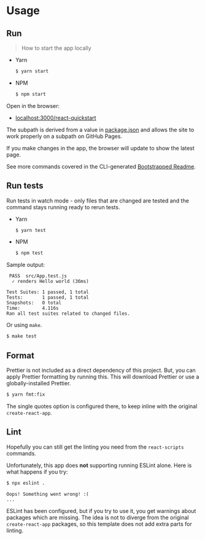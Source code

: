 # Usage


## Run
> How to start the app locally

- Yarn
    ```sh
    $ yarn start
    ```
- NPM
    ```sh
    $ npm start
    ```

Open in the browser:

- [localhost:3000/react-quickstart](http://localhost:3000/react-quickstart)

The subpath is derived from a value in [package.json](/package.json) and allows the site to work properly on a subpath on GitHub Pages.

If you make changes in the app, the browser will update to show the latest page.

See more commands covered in the CLI-generated [Bootstrapped Readme](bootstrapped-readme.md).


## Run tests

Run tests in watch mode - only files that are changed are tested and the command stays running ready to rerun tests.

- Yarn
    ```sh
    $ yarn test
    ```
- NPM
    ```sh
    $ npm test
    ```

Sample output:

```
 PASS  src/App.test.js
  ✓ renders Hello world (36ms)

Test Suites: 1 passed, 1 total
Tests:       1 passed, 1 total
Snapshots:   0 total
Time:        4.116s
Ran all test suites related to changed files.
```

Or using `make`.

```sh
$ make test
```


## Format

Prettier is not included as a direct dependency of this project. But, you can apply Prettier formatting by running this. This will download Prettier or use a globally-installed Prettier.

```sh
$ yarn fmt:fix
```

The single quotes option is configured there, to keep inline with the original `create-react-app`.


## Lint

Hopefully you can still get the linting you need from the `react-scripts` commands.

Unfortunately, this app does **not** supporting running ESLint alone. Here is what happens if you try:

```sh
$ npx eslint .
```
```
Oops! Something went wrong! :(
...
```

ESLint has been configured, but if you try to use it, you get warnings about packages which are missing. The idea is not to diverge from the original `create-react-app` packages, so this template does not add extra parts for linting.
